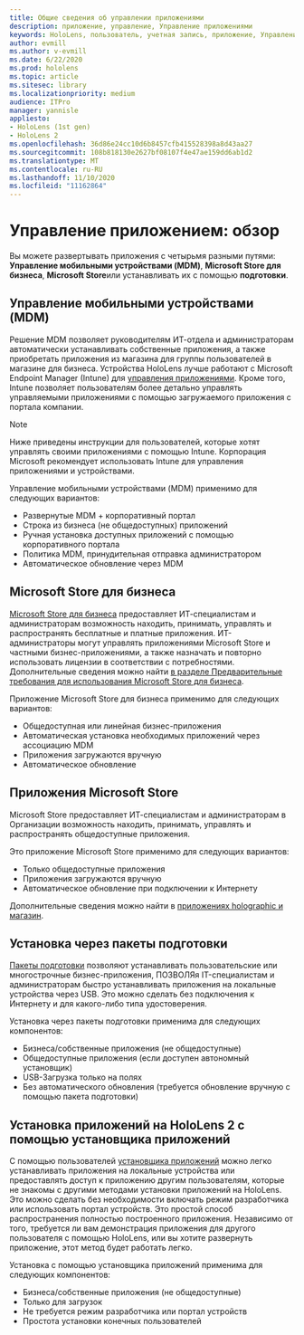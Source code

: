 ```yaml
---
title: Общие сведения об управлении приложениями
description: приложение, управление, Управление приложениями
keywords: HoloLens, пользователь, учетная запись, приложение, Управление приложениями,
author: evmill
ms.author: v-evmill
ms.date: 6/22/2020
ms.prod: hololens
ms.topic: article
ms.sitesec: library
ms.localizationpriority: medium
audience: ITPro
manager: yannisle
appliesto:
- HoloLens (1st gen)
- HoloLens 2
ms.openlocfilehash: 36d86e24cc10d6b8457cfb415528398a8d43aa27
ms.sourcegitcommit: 108b818130e2627bf08107f4e47ae159dd6ab1d2
ms.translationtype: MT
ms.contentlocale: ru-RU
ms.lasthandoff: 11/10/2020
ms.locfileid: "11162864"
---
```

# Управление приложением: обзор

Вы можете развертывать приложения с четырьмя разными путями: **Управление мобильными устройствами (MDM)**, **Microsoft Store для бизнеса**, **Microsoft Store**или устанавливать их с помощью **подготовки**. 

## Управление мобильными устройствами (MDM)

Решение MDM позволяет руководителям ИТ-отдела и администраторам автоматически устанавливать собственные приложения, а также приобретать приложения из магазина для группы пользователей в магазине для бизнеса. Устройства HoloLens лучше работают с Microsoft Endpoint Manager (Intune) для [управления приложениями](app-deploy-intune.md). Кроме того, Intune позволяет пользователям более детально управлять управляемыми приложениями с помощью загружаемого приложения с портала компании.

> [!NOTE] 
> Ниже приведены инструкции для пользователей, которые хотят управлять своими приложениями с помощью Intune. Корпорация Microsoft рекомендует использовать Intune для управления приложениями и устройствами.
    
Управление мобильными устройствами (MDM) применимо для следующих вариантов: 
* Развернутые MDM + корпоративный портал 
* Строка из бизнеса (не общедоступных) приложений
* Ручная установка доступных приложений с помощью корпоративного портала
* Политика MDM, принудительная отправка администратором
* Автоматическое обновление через MDM

## Microsoft Store для бизнеса

[Microsoft Store для бизнеса](app-deploy-store-business.md) предоставляет ИТ-специалистам и администраторам возможность находить, принимать, управлять и распространять бесплатные и платные приложения. ИТ-администраторы могут управлять приложениями Microsoft Store и частными бизнес-приложениями, а также назначать и повторно использовать лицензии в соответствии с потребностями. Дополнительные сведения можно найти [в разделе Предварительные требования для использования Microsoft Store для бизнеса](https://docs.microsoft.com/microsoft-store/prerequisites-microsoft-store-for-business).
    
Приложение Microsoft Store для бизнеса применимо для следующих вариантов: 
* Общедоступная или линейная бизнес-приложения
* Автоматическая установка необходимых приложений через ассоциацию MDM
* Приложения загружаются вручную
* Автоматическое обновление

## Приложения Microsoft Store

Microsoft Store предоставляет ИТ-специалистам и администраторам в Организации возможность находить, принимать, управлять и распространять общедоступные приложения.
    
Это приложение Microsoft Store применимо для следующих вариантов: 
* Только общедоступные приложения
* Приложения загружаются вручную
* Автоматическое обновление при подключении к Интернету

Дополнительные сведения можно найти в [приложениях holographic и магазин](https://docs.microsoft.com/hololens/holographic-store-apps).

## Установка через пакеты подготовки

[Пакеты подготовки](app-deploy-provisioning-package.md) позволяют устанавливать пользовательские или многострочные бизнес-приложения, ПОЗВОЛЯя IT-специалистам и администраторам быстро устанавливать приложения на локальные устройства через USB. Это можно сделать без подключения к Интернету и для какого-либо типа удостоверения.
    
Установка через пакеты подготовки применима для следующих компонентов: 
* Бизнеса/собственные приложения (не общедоступные)
* Общедоступные приложения (если доступен автономный установщик)
* USB-Загрузка только на полях
* Без автоматического обновления (требуется обновление вручную с помощью пакета подготовки)

## Установка приложений на HoloLens 2 с помощью установщика приложений
С помощью пользователей [установщика приложений](app-deploy-app-installer.md) можно легко устанавливать приложения на локальные устройства или предоставлять доступ к приложению другим пользователям, которые не знакомы с другими методами установки приложений на HoloLens. Это можно сделать без необходимости включать режим разработчика или использовать портал устройств. Это простой способ распространения полностью построенного приложения. Независимо от того, требуется ли вам демонстрация приложения для другого пользователя с помощью HoloLens, или вы хотите развернуть приложение, этот метод будет работать легко.

Установка с помощью установщика приложений применима для следующих компонентов: 
* Бизнеса/собственные приложения (не общедоступные)
* Только для загрузок
* Не требуется режим разработчика или портал устройств
* Простота установки конечных пользователей


